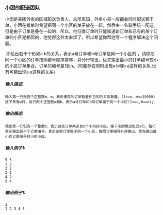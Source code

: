 ### 小团的配送团队

 小团是美团外卖的区域配送负责人，众所周知，外卖小哥一般都会同时配送若干单，小团在接单时希望把同一个小区的单子放在一起，然后由一名骑手统一配送。但是由于订单是叠在一起的，所以，他归类订单时只能知道新订单和已有的某个订单的小区是相同的，他觉得这样太麻烦了，所以希望你帮他写一个程序解决这个问题。

​    即给出若干个形如a b的关系，表示a号订单和b号订单是同一个小区的 ，请你把同一个小区的订单按照编号顺序排序，并分行输出，优先输出最小的订单编号较小的小区订单集合。订单的编号是1到n。(可能存在同时出现a b和b a这样的关系,也有可能出现a a这样的关系)



##### **输入描述:**

```
输入第一行是两个正整数n，m，表示接受的订单数量和已知的关系数量。(1<=n，m<=10000)接下来有m行，每行两个正整数a和b，表示a号订单和b号订单属于同一个小区(1<=a,b<=n);
```



##### **输出描述:**

```
输出第一行包含一个整数x，表示这些订单共来自x个不同的小区。接下来的输出包含x行，每行表示输出若干个订单编号，表示这些订单属于同一个小区，按照订单编号升序输出。优先输出最小的订单编号较小的小区。
```



##### **输入例子1:**

```
5 5
1 2
2 2
3 1
4 2
5 4
```



##### **输出例子1:**

```
1
1 2 3 4 5
```



